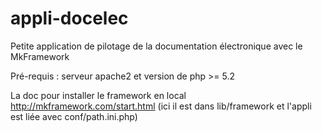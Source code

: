 # appli-docelec
Petite application de pilotage de la documentation électronique avec le MkFramework

Pré-requis : serveur apache2 et version de php >= 5.2

La doc pour installer le framework en local http://mkframework.com/start.html (ici il est dans lib/framework et l'appli est liée avec conf/path.ini.php)
